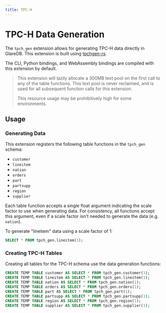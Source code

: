 ```yaml
---
title: TPC-H
---
```


# TPC-H Data Generation

The `tpch_gen` extension allows for generating TPC-H data directly in GlareDB.
This extension is built using [tpchgen-rs](https://github.com/clflushopt/tpchgen-rs).

The CLI, Python bindings, and WebAssembly bindings are compiled with this
extension by default.

> This extension will lazily allocate a 300MB text pool on the first call to any
> of the table functions. This text pool is never reclaimed, and is used for all
> subsequent function calls for this extension.
>
> This resource usage may be prohibitively high for some environments.

## Usage

### Generating Data

This extension registers the following table functions in the `tpch_gen` schema:

- `customer`
- `lineitem`
- `nation`
- `orders`
- `part`
- `partsupp`
- `region`
- `supplier`

Each table function accepts a single float argument indicating the scale factor
to use when generating data. For consistency, all functions accept this
argument, even if a scale factor isn't needed to generate the data (e.g.
`nation`).

To generate "lineitem" data using a scale factor of 1:

```sql
SELECT * FROM tpch_gen.lineitem(1);
```

### Creating TPC-H Tables

Creating all tables for the TPC-H schema use the data generation functions:

```sql
CREATE TEMP TABLE customer AS SELECT * FROM tpch_gen.customer(1);
CREATE TEMP TABLE lineitem AS SELECT * FROM tpch_gen.lineitem(1);
CREATE TEMP TABLE nation AS SELECT * FROM tpch_gen.nation(1);
CREATE TEMP TABLE orders AS SELECT * FROM tpch_gen.orders(1);
CREATE TEMP TABLE part AS SELECT * FROM tpch_gen.part(1);
CREATE TEMP TABLE partsupp AS SELECT * FROM tpch_gen.partsupp(1);
CREATE TEMP TABLE region AS SELECT * FROM tpch_gen.region(1);
CREATE TEMP TABLE supplier AS SELECT * FROM tpch_gen.supplier(1);
```

